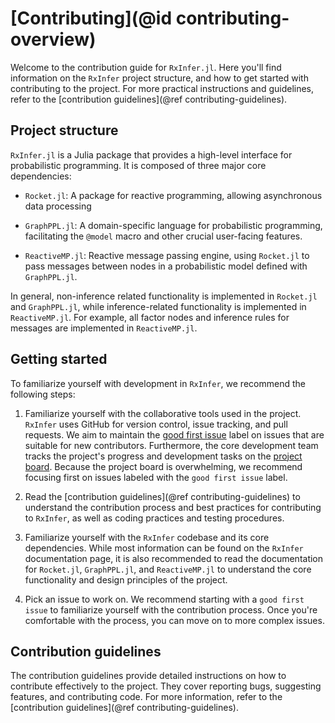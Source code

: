 # [Contributing](@id contributing-overview)

Welcome to the contribution guide for `RxInfer.jl`. Here you'll find information on the `RxInfer` project structure, and how to get started with contributing to the project. For more practical instructions and guidelines, refer to the [contribution guidelines](@ref contributing-guidelines).

## Project structure

`RxInfer.jl` is a Julia package that provides a high-level interface for probabilistic programming. It is composed of three major core dependencies:

- `Rocket.jl`: A package for reactive programming, allowing asynchronous data processing

- `GraphPPL.jl`: A domain-specific language for probabilistic programming, facilitating the `@model` macro and other crucial user-facing features.

- `ReactiveMP.jl`: Reactive message passing engine, using `Rocket.jl` to pass messages between nodes in a probabilistic model defined with `GraphPPL.jl`.

In general, non-inference related functionality is implemented in `Rocket.jl` and `GraphPPL.jl`, while inference-related functionality is implemented in `ReactiveMP.jl`. For example, all factor nodes and inference rules for messages are implemented in `ReactiveMP.jl`.

## Getting started

To familiarize yourself with development in `RxInfer`, we recommend the following steps:

1. Familiarize yourself with the collaborative tools used in the project. `RxInfer` uses GitHub for version control, issue tracking, and pull requests. We aim to maintain the [good first issue](https://github.com/ReactiveBayes/RxInfer.jl/issues?q=is%3Aopen+is%3Aissue+label%3A%22good+first+issue%22) label on issues that are suitable for new contributors. Furthermore, the core development team tracks the project's progress and development tasks on the [project board](https://github.com/orgs/ReactiveBayes/projects/2/views/4). Because the project board is overwhelming, we recommend focusing first on issues labeled with the `good first issue` label.

1. Read the [contribution guidelines](@ref contributing-guidelines) to understand the contribution process and best practices for contributing to `RxInfer`, as well as coding practices and testing procedures.

1. Familiarize yourself with the `RxInfer` codebase and its core dependencies. While most information can be found on the `RxInfer` documentation page, it is also recommended to read the documentation for `Rocket.jl`, `GraphPPL.jl`, and `ReactiveMP.jl` to understand the core functionality and design principles of the project.

1. Pick an issue to work on. We recommend starting with a `good first issue` to familiarize yourself with the contribution process. Once you're comfortable with the process, you can move on to more complex issues.

## Contribution guidelines

The contribution guidelines provide detailed instructions on how to contribute effectively to the project. They cover reporting bugs, suggesting features, and contributing code. For more information, refer to the [contribution guidelines](@ref contributing-guidelines).

